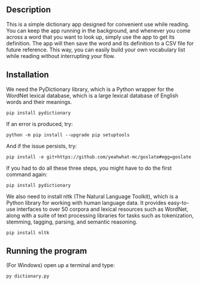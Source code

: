## Description
This is a simple dictionary app designed for convenient use while reading. You can keep the app running in the background, and whenever you come across a word that you want to look up, simply use the app to get its definition. The app will then save the word and its definition to a CSV file for future reference. This way, you can easily build your own vocabulary list while reading without interrupting your flow.

## Installation

We need the PyDictionary library, which is a Python wrapper for the WordNet lexical database, which is a large lexical database of English words and their meanings.
```
pip install pydictionary 
```

If an error is produced, try:

```
python -m pip install --upgrade pip setuptools
```

And if the issue persists, try:
```
pip install -e git+https://github.com/yeahwhat-mc/goslate#egg=goslate
```
If you had to do all these three steps, you might have to do the first command again:
```
pip install pydictionary
```
We also need to install nltk (The Natural Language Toolkit), which is a Python library for working with human language data. It provides easy-to-use interfaces to over 50 corpora and lexical resources such as WordNet, along with a suite of text processing libraries for tasks such as tokenization, stemming, tagging, parsing, and semantic reasoning.
```
pip install nltk
```

## Running the program
(For Windows) open up a terminal and type:
```
py dictionary.py
```
